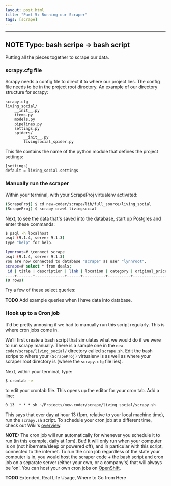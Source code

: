 ```yaml
---
layout: post.html
title: "Part 5: Running our Scraper"
tags: [scrape]
---
```


----
**NOTE**
Typo: bash scripe -> bash script
----

Putting all the pieces together to scrape our data.

### scrapy.cfg file

Scrapy needs a config file to direct it to where our project lies. The config file needs to be in the project root directory. An example of our directory structure for scrapy:

```
scrapy.cfg
living_social/
    __init__.py
    items.py
    models.py
    pipelines.py
    settings.py
    spiders/
        __init__.py
        livingsocial_spider.py
```

This file contains the name of the python module that defines the project settings:

```
[settings]
default = living_social.settings
```

### Manually run the scraper

Within your terminal, with your ScrapeProj virtualenv activated:

```bash
(ScrapeProj) $ cd new-coder/scrape/lib/full_source/living_social
(ScrapeProj) $ scrapy crawl livingsocial
```

Next, to see the data that's saved into the database, start up Postgres and enter these commands:

```bash
$ psql -h localhost
psql (9.1.4, server 9.1.3)
Type "help" for help.

lynnroot=# \connect scrape
psql (9.1.4, server 9.1.3)
You are now connected to database "scrape" as user "lynnroot".
scrape=# select * from deals;
 id | title | description | link | location | category | original_price | price
----+-------+-------------+------+----------+----------+----------------+-------
(0 rows)
```

Try a few of these select queries:

**TODO** Add example queries when I have data into database.


### Hook up to a Cron job

It'd be pretty annoying if we had to manually run this script regularly.  This is where cron jobs come in.

We'll first create a bash script that simulates what we would do if we were to run scrapy manually.  There is a sample one in the `new-coder/scrape/living_social/` directory called `scrape.sh`. Edit the bash scripe to where your `(ScrapeProj)` virtualenv is as well as where your scraper root directory is (where the `scrapy.cfg` file lies).

Next, within your terminal, type:

```bash
$ crontab -e
```
to edit your crontab file.  This opens up the editor for your cron tab.  Add a line:

```cron
0 13  * * * sh ~/Projects/new-coder/scrape/living_social/scrapy.sh
```

This says that ever day at hour 13 (1pm, relative to your local machine time), run the `scrapy.sh` script.  To schedule your cron job at a different time, check out Wiki's [overview](http://en.wikipedia.org/wiki/Cron#Predefined_scheduling_definitions).

**NOTE:** The cron job will run automatically for whenever you schedule it to run (in this example, daily at 1pm). But! It will only run when your computer is on (not hibernate/sleep or powered off), and in particular with this script, connected to the internet.  To run the cron job regardless of the state your computer is in, you would host the scraper code + the bash script and cron job on a separate server (either your own, or a company's) that will always be 'on'.  You can host your own cron jobs on [OpenShift](http://openshift.redhat.com).

**TODO** Extended, Real Life Usage, Where to Go from Here
